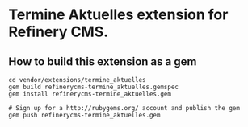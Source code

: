 # Termine Aktuelles extension for Refinery CMS.

## How to build this extension as a gem

    cd vendor/extensions/termine_aktuelles
    gem build refinerycms-termine_aktuelles.gemspec
    gem install refinerycms-termine_aktuelles.gem

    # Sign up for a http://rubygems.org/ account and publish the gem
    gem push refinerycms-termine_aktuelles.gem